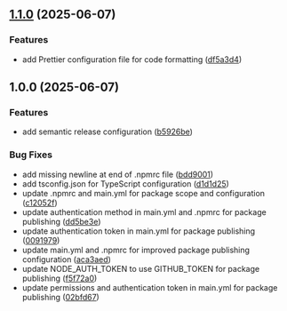 ## [1.1.0](https://github.com/Deimos308/math-lib/compare/v1.0.0...v1.1.0) (2025-06-07)

### Features

* add Prettier configuration file for code formatting ([df5a3d4](https://github.com/Deimos308/math-lib/commit/df5a3d4e6c4f69c6c500465de6f8e237a231b962))

## 1.0.0 (2025-06-07)

### Features

* add semantic release configuration ([b5926be](https://github.com/Deimos308/math-lib/commit/b5926bebd4af63ff99d8cc722f3fe2bb90af5b63))

### Bug Fixes

* add missing newline at end of .npmrc file ([bdd9001](https://github.com/Deimos308/math-lib/commit/bdd900191884934f5b6cf5c04d2307eabfbc6909))
* add tsconfig.json for TypeScript configuration ([d1d1d25](https://github.com/Deimos308/math-lib/commit/d1d1d2573cede5c979d9944bfb1b8bae116e46e6))
* update .npmrc and main.yml for package scope and configuration ([c12052f](https://github.com/Deimos308/math-lib/commit/c12052f416eb08bccd6c85f91673a5c55619f0de))
* update authentication method in main.yml and .npmrc for package publishing ([dd5be3e](https://github.com/Deimos308/math-lib/commit/dd5be3e5322ec61f608a64658b11c53fc75679b2))
* update authentication token in main.yml for package publishing ([0091979](https://github.com/Deimos308/math-lib/commit/009197997acc06eb60f6e36b84fc30d71189c0b6))
* update main.yml and .npmrc for improved package publishing configuration ([aca3aed](https://github.com/Deimos308/math-lib/commit/aca3aed75f3e66abc6e981e11bfab37818a0e975))
* update NODE_AUTH_TOKEN to use GITHUB_TOKEN for package publishing ([f5f72a0](https://github.com/Deimos308/math-lib/commit/f5f72a012c1f2ade54137478c1bf85dc8984baf6))
* update permissions and authentication token in main.yml for package publishing ([02bfd67](https://github.com/Deimos308/math-lib/commit/02bfd6754195447b2a7b3838519d6bec954ec6b6))
